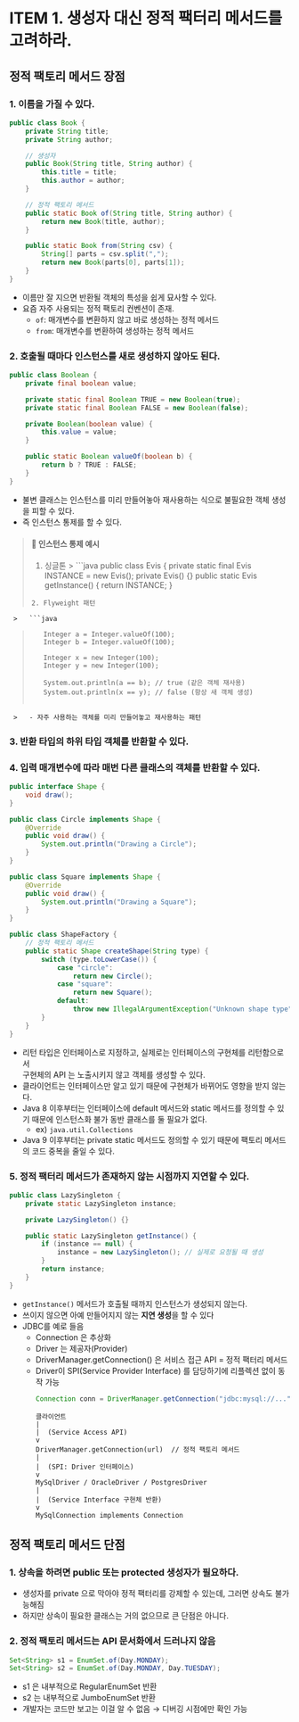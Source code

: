 # ITEM 1. 생성자 대신 정적 팩터리 메서드를 고려하라.

## 정적 팩토리 메서드 장점
### 1. 이름을 가질 수 있다.
```java
public class Book {
    private String title;
    private String author;

    // 생성자
    public Book(String title, String author) {
        this.title = title;
        this.author = author;
    }

    // 정적 팩토리 메서드
    public static Book of(String title, String author) {
        return new Book(title, author);
    }

    public static Book from(String csv) {
        String[] parts = csv.split(",");
        return new Book(parts[0], parts[1]);
    }
}
```
- 이름만 잘 지으면 반환될 객체의 특성을 쉽게 묘사할 수 있다.
- 요즘 자주 사용되는 정적 팩토리 컨벤션이 존재.
    - `of`: 매개변수를 변환하지 않고 바로 생성하는 정적 메서드
    - `from`: 매개변수를 변환하여 생성하는 정적 메서드

### 2. 호출될 때마다 인스턴스를 새로 생성하지 않아도 된다.
```java
public class Boolean {
    private final boolean value;

    private static final Boolean TRUE = new Boolean(true);
    private static final Boolean FALSE = new Boolean(false);

    private Boolean(boolean value) {
        this.value = value;
    }

    public static Boolean valueOf(boolean b) {
        return b ? TRUE : FALSE;
    }
}
```
- 불변 클래스는 인스턴스를 미리 만들어놓아 재사용하는 식으로 불필요한 객체 생성을 피할 수 있다.
- 즉 인스턴스 통제를 할 수 있다.

> #### 📌 인스턴스 통제 예시
>
> 1. 싱글톤
     >   ```java
>   public class Evis {
>       private static final Evis INSTANCE = new Evis();
>       private Evis() {}
>       public static Evis getInstance() {
>       return INSTANCE;
>   }
>   ```
> 2. Flyweight 패턴
     >   ```java
>        Integer a = Integer.valueOf(100);
>        Integer b = Integer.valueOf(100);
>
>        Integer x = new Integer(100);
>        Integer y = new Integer(100);
>
>        System.out.println(a == b); // true (같은 객체 재사용)
>        System.out.println(x == y); // false (항상 새 객체 생성)
>    ```
     >   - 자주 사용하는 객체를 미리 만들어놓고 재사용하는 패턴

### 3. 반환 타입의 하위 타입 객체를 반환할 수 있다.
### 4. 입력 매개변수에 따라 매번 다른 클래스의 객체를 반환할 수 있다.
```java
public interface Shape {
    void draw();
}

public class Circle implements Shape {
    @Override
    public void draw() {
        System.out.println("Drawing a Circle");
    }
}

public class Square implements Shape {
    @Override
    public void draw() {
        System.out.println("Drawing a Square");
    }
}

public class ShapeFactory {
    // 정적 팩토리 메서드
    public static Shape createShape(String type) {
        switch (type.toLowerCase()) {
            case "circle":
                return new Circle();
            case "square":
                return new Square();
            default:
                throw new IllegalArgumentException("Unknown shape type");
        }
    }
}
```
- 리턴 타입은 인터페이스로 지정하고, 실제로는 인터페이스의 구현체를 리턴함으로서  
  구현체의 API 는 노출시키지 않고 객체를 생성할 수 있다.
- 클라이언트는 인터페이스만 알고 있기 때문에 구현체가 바뀌어도 영향을 받지 않는다.
- Java 8 이후부터는 인터페이스에 default 메서드와 static 메서드를 정의할 수 있기 때문에
  인스턴스화 불가 동반 클래스를 둘 필요가 없다.
    - ex) `java.util.Collections`
- Java 9 이후부터는 private static 메서드도 정의할 수 있기 때문에
  팩토리 메서드의 코드 중복을 줄일 수 있다.

### 5. 정적 팩터리 메서드가 존재하지 않는 시점까지 지연할 수 있다.
```java
public class LazySingleton {
    private static LazySingleton instance;

    private LazySingleton() {}

    public static LazySingleton getInstance() {
        if (instance == null) {
            instance = new LazySingleton(); // 실제로 요청될 때 생성
        }
        return instance;
    }
}
```
- `getInstance()` 메서드가 호출될 때까지 인스턴스가 생성되지 않는다.
- 쓰이지 않으면 아예 만들어지지 않는 **지연 생성**을 할 수 있다
- JDBC를 예로 들음
    - Connection 은 추상화
    - Driver 는 제공자(Provider)
    - DriverManager.getConnection() 은 서비스 접근 API = 정적 팩터리 메서드
    - Driver이 SPI(Service Provider Interface) 를 담당하기에 리플렉션 없이 동작 가능
      ```java
      Connection conn = DriverManager.getConnection("jdbc:mysql://...", "user", "pw");
      ```
      ```
      클라이언트
      |
      |  (Service Access API)
      v
      DriverManager.getConnection(url)  // 정적 팩토리 메서드
      |
      |  (SPI: Driver 인터페이스)
      v
      MySqlDriver / OracleDriver / PostgresDriver
      |
      |  (Service Interface 구현체 반환)
      v
      MySqlConnection implements Connection
  
      ```

## 정적 팩토리 메서드 단점
### 1. 상속을 하려면 public 또는 protected 생성자가 필요하다.
- 생성자를 private 으로 막아야 정적 팩터리를 강제할 수 있는데, 그러면 상속도 불가능해짐
- 하지만 상속이 필요한 클래스는 거의 없으므로 큰 단점은 아니다.

### 2. 정적 팩토리 메서드는 API 문서화에서 드러나지 않음
```java
Set<String> s1 = EnumSet.of(Day.MONDAY);
Set<String> s2 = EnumSet.of(Day.MONDAY, Day.TUESDAY);
```
- s1 은 내부적으로 RegularEnumSet 반환
- s2 는 내부적으로 JumboEnumSet 반환
- 개발자는 코드만 보고는 이걸 알 수 없음 → 디버깅 시점에만 확인 가능